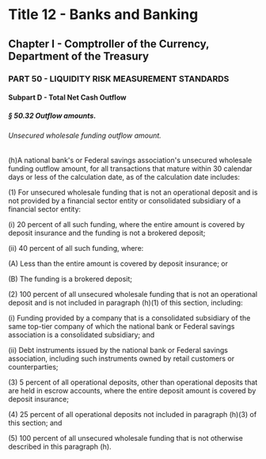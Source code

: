 
# Title 12 - Banks and Banking
## Chapter I - Comptroller of the Currency, Department of the Treasury
### PART 50 - LIQUIDITY RISK MEASUREMENT STANDARDS
#### Subpart D - Total Net Cash Outflow
##### § 50.32 Outflow amounts.
###### Unsecured wholesale funding outflow amount.

(h)A national bank's or Federal savings association's unsecured wholesale funding outflow amount, for all transactions that mature within 30 calendar days or less of the calculation date, as of the calculation date includes:

(1) For unsecured wholesale funding that is not an operational deposit and is not provided by a financial sector entity or consolidated subsidiary of a financial sector entity:

(i) 20 percent of all such funding, where the entire amount is covered by deposit insurance and the funding is not a brokered deposit;

(ii) 40 percent of all such funding, where:

(A) Less than the entire amount is covered by deposit insurance; or

(B) The funding is a brokered deposit;

(2) 100 percent of all unsecured wholesale funding that is not an operational deposit and is not included in paragraph (h)(1) of this section, including:

(i) Funding provided by a company that is a consolidated subsidiary of the same top-tier company of which the national bank or Federal savings association is a consolidated subsidiary; and

(ii) Debt instruments issued by the national bank or Federal savings association, including such instruments owned by retail customers or counterparties;

(3) 5 percent of all operational deposits, other than operational deposits that are held in escrow accounts, where the entire deposit amount is covered by deposit insurance;

(4) 25 percent of all operational deposits not included in paragraph (h)(3) of this section; and

(5) 100 percent of all unsecured wholesale funding that is not otherwise described in this paragraph (h).
